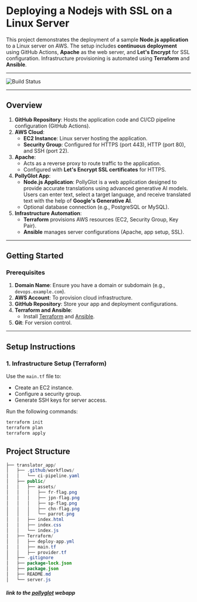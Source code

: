 # Deploying a Nodejs with SSL on a Linux Server

This project demonstrates the deployment of a sample **Node.js application** to a Linux server on AWS. The setup includes **continuous deployment** using GitHub Actions, **Apache** as the web server, and **Let's Encrypt** for SSL configuration. Infrastructure provisioning is automated using **Terraform** and **Ansible**.

---

![Build Status](https://github.com/PreciousDipe/translator_app/actions/workflows/ci-pipeline.yaml/badge.svg)

---

## **Overview**

1. **GitHub Repository**: Hosts the application code and CI/CD pipeline configuration (GitHub Actions).
2. **AWS Cloud**:
   - **EC2 Instance**: Linux server hosting the application.
   - **Security Group**: Configured for HTTPS (port 443), HTTP (port 80), and SSH (port 22).
3. **Apache**:
   - Acts as a reverse proxy to route traffic to the application.
   - Configured with **Let's Encrypt SSL certificates** for HTTPS.
4. **PollyGlot App**:
   - **Node.js Application**: PollyGlot is a web application designed to provide accurate translations using advanced generative AI models. Users can enter text, select a target language, and receive translated text with the help of **Google's Generative AI**.
   - Optional database connection (e.g., PostgreSQL or MySQL).
5. **Infrastructure Automation**:
   - **Terraform** provisions AWS resources (EC2, Security Group, Key Pair).
   - **Ansible** manages server configurations (Apache, app setup, SSL).

---

## **Getting Started**

### **Prerequisites**

1. **Domain Name**: Ensure you have a domain or subdomain (e.g., `devops.example.com`).
2. **AWS Account**: To provision cloud infrastructure.
3. **GitHub Repository**: Store your app and deployment configurations.
4. **Terraform and Ansible**:
   - Install [Terraform](https://developer.hashicorp.com/terraform/downloads) and [Ansible](https://docs.ansible.com/ansible/latest/installation_guide/intro_installation.html).
5. **Git**: For version control.

---

## **Setup Instructions**

### **1. Infrastructure Setup (Terraform)**

Use the `main.tf` file to:
- Create an EC2 instance.
- Configure a security group.
- Generate SSH keys for server access.

Run the following commands:
```bash
terraform init
terraform plan
terraform apply
```

## Project Structure
```java
├── translator_app/              
│   ├── .github/workflows/
│   │   └── ci-pipeline.yaml    
│   ├── public/
│   │   ├── assets/
│   │   │   ├── fr-flag.png
│   │   │   ├── jpn-flag.png
│   │   │   ├── sp-flag.png
│   │   │   ├── chn-flag.png
│   │   │   └── parrot.png
│   │   ├── index.html
│   │   ├── index.css
│   │   └── index.js   
│   ├── Terraform/
│   │   ├── deploy-app.yml
│   │   ├── main.tf
│   │   ├── provider.tf
│   ├── .gitignore
│   ├── package-lock.json
│   ├── package.json            
│   ├── README.md
│   └── server.js
```

##### link to the [pollyglot](https://pollyglot.mooo.com/) webapp 